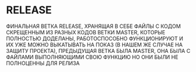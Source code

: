 # RELEASE
ФИНАЛЬНАЯ ВЕТКА RELEASE, ХРАНЯЩАЯ В СЕБЕ ФАЙЛЫ С КОДОМ СКРЕЩЕННЫМ ИЗ РАЗНЫХ КОДОВ ВЕТКИ MASTER, КОТОРЫЕ ПОЛНОСТЬЮ ДОДЕЛАНЫ, РАБОТОСПОСОБНО ФУНКЦИОНИРУЮТ И ИХ УЖЕ МОЖНО ВЫКАТЫВАТЬ НА ПОКАЗ (В НАШЕМ ЖЕ СЛУЧАЕ НА ЗАЩИТУ ПРОЕКТА), ПРЕДЫДУЩАЯ ВЕТКА БЫЛА MASTER, ОНА БЫЛА С ФАЙЛАМИ ВЫПОЛНЯЮЩИМИ СВОЮ ФУНКЦИЮ НО ОНИ БЫЛИ НЕ ПОЛНОЦЕННЫ ДЛЯ РЕЛИЗА

